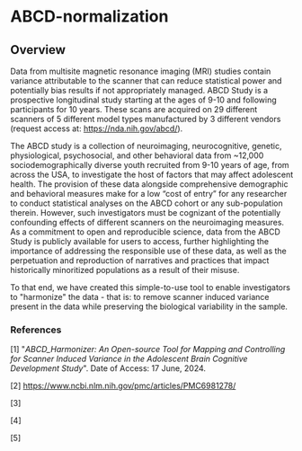 # ABCD-normalization


## Overview

Data from multisite magnetic resonance imaging (MRI) studies contain variance attributable to the scanner that can reduce statistical power and potentially bias results if not appropriately managed. ABCD Study is a prospective longitudinal study starting at the ages of 9-10 and following participants for 10 years. These scans are acquired on 29 different scanners of 5 different model types manufactured by 3 different vendors (request access at: https://nda.nih.gov/abcd/).

The ABCD study is a collection of neuroimaging, neurocognitive, genetic, physiological, psychosocial, and other behavioral data from ~12,000 sociodemographically diverse youth recruited from 9-10 years of age, from across the USA, to investigate the host of factors that may affect adolescent health. The provision of these data alongside comprehensive demographic and behavioral measures make for a low “cost of entry” for any researcher to conduct statistical analyses on the ABCD cohort or any sub-population therein. However, such investigators must be cognizant of the potentially confounding effects of different scanners on the neuroimaging measures. As a commitment to open and reproducible science, data from the ABCD Study is publicly available for users to access, further highlighting the importance of addressing the responsible use of these data, as well as the perpetuation and reproduction of narratives and practices that impact historically minoritized populations as a result of their misuse. 



To that end, we have created this simple-to-use tool to enable investigators to "harmonize" the data - that is: to remove scanner induced variance present in the data while preserving the biological variability in the sample.


### References

[1] "_ABCD_Harmonizer: An Open-source Tool for Mapping and Controlling for Scanner Induced Variance in the Adolescent Brain Cognitive Development Study_". Date of Access: 17 June, 2024. 

[2] https://www.ncbi.nlm.nih.gov/pmc/articles/PMC6981278/

[3]

[4]

[5]

